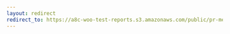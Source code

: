 ```yaml
---
layout: redirect
redirect_to: https://a8c-woo-test-reports.s3.amazonaws.com/public/pr-merge/39987/api/index.html
---
```

